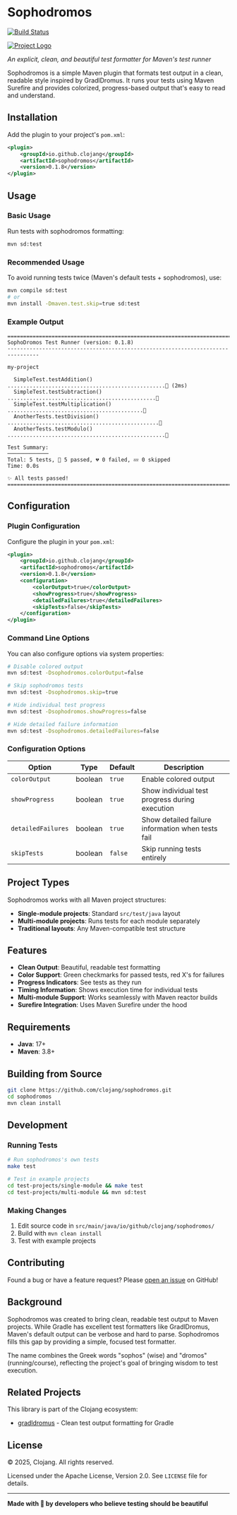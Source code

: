 # Sophodromos

[![Build Status][gh-actions-badge]][gh-actions]

[![Project Logo][logo]][logo-large]

*An explicit, clean, and beautiful test formatter for Maven's test runner*

Sophodromos is a simple Maven plugin that formats test output in a clean, readable style inspired by GradlDromus. It runs your tests using Maven Surefire and provides colorized, progress-based output that's easy to read and understand.

## Installation

Add the plugin to your project's `pom.xml`:

```xml
<plugin>
    <groupId>io.github.clojang</groupId>
    <artifactId>sophodromos</artifactId>
    <version>0.1.8</version>
</plugin>
```

## Usage

### Basic Usage

Run tests with sophodromos formatting:

```bash
mvn sd:test
```

### Recommended Usage

To avoid running tests twice (Maven's default tests + sophodromos), use:

```bash
mvn compile sd:test
# or
mvn install -Dmaven.test.skip=true sd:test
```

### Example Output

```
================================================================================
SophoDromos Test Runner (version: 0.1.8)
--------------------------------------------------------------------------------

my-project

  SimpleTest.testAddition() ..................................................💚 (2ms)
  SimpleTest.testSubtraction() ...............................................💚
  SimpleTest.testMultiplication() ...........................................💚
  AnotherTests.testDivision() ................................................💚
  AnotherTests.testModulo() ..................................................💚

Test Summary:
─────────────
Total: 5 tests, 💚 5 passed, 💔 0 failed, 💤 0 skipped
Time: 0.0s

✨ All tests passed!
================================================================================
```

## Configuration

### Plugin Configuration

Configure the plugin in your `pom.xml`:

```xml
<plugin>
    <groupId>io.github.clojang</groupId>
    <artifactId>sophodromos</artifactId>
    <version>0.1.8</version>
    <configuration>
        <colorOutput>true</colorOutput>
        <showProgress>true</showProgress>
        <detailedFailures>true</detailedFailures>
        <skipTests>false</skipTests>
    </configuration>
</plugin>
```

### Command Line Options

You can also configure options via system properties:

```bash
# Disable colored output
mvn sd:test -Dsophodromos.colorOutput=false

# Skip sophodromos tests
mvn sd:test -Dsophodromos.skip=true

# Hide individual test progress
mvn sd:test -Dsophodromos.showProgress=false

# Hide detailed failure information
mvn sd:test -Dsophodromos.detailedFailures=false
```

### Configuration Options

| Option | Type | Default | Description |
|--------|------|---------|-------------|
| `colorOutput` | boolean | `true` | Enable colored output |
| `showProgress` | boolean | `true` | Show individual test progress during execution |
| `detailedFailures` | boolean | `true` | Show detailed failure information when tests fail |
| `skipTests` | boolean | `false` | Skip running tests entirely |

## Project Types

Sophodromos works with all Maven project structures:

- **Single-module projects**: Standard `src/test/java` layout
- **Multi-module projects**: Runs tests for each module separately
- **Traditional layouts**: Any Maven-compatible test structure

## Features

- **Clean Output**: Beautiful, readable test formatting
- **Color Support**: Green checkmarks for passed tests, red X's for failures
- **Progress Indicators**: See tests as they run
- **Timing Information**: Shows execution time for individual tests
- **Multi-module Support**: Works seamlessly with Maven reactor builds
- **Surefire Integration**: Uses Maven Surefire under the hood

## Requirements

- **Java**: 17+
- **Maven**: 3.8+

## Building from Source

```bash
git clone https://github.com/clojang/sophodromos.git
cd sophodromos
mvn clean install
```

## Development

### Running Tests

```bash
# Run sophodromos's own tests
make test

# Test in example projects
cd test-projects/single-module && make test
cd test-projects/multi-module && mvn sd:test
```

### Making Changes

1. Edit source code in `src/main/java/io/github/clojang/sophodromos/`
2. Build with `mvn clean install`
3. Test with example projects

## Contributing

Found a bug or have a feature request? Please [open an issue](https://github.com/clojang/sophodromos/issues/new) on GitHub!

## Background

Sophodromos was created to bring clean, readable test output to Maven projects. While Gradle has excellent test formatters like GradlDromus, Maven's default output can be verbose and hard to parse. Sophodromos fills this gap by providing a simple, focused test formatter.

The name combines the Greek words "sophos" (wise) and "dromos" (running/course), reflecting the project's goal of bringing wisdom to test execution.

## Related Projects

This library is part of the Clojang ecosystem:
- [gradldromus](https://github.com/clojang/gradldromus) - Clean test output formatting for Gradle

## License

© 2025, Clojang. All rights reserved.

Licensed under the Apache License, Version 2.0. See `LICENSE` file for details.

---

**Made with 💚 by developers who believe testing should be beautiful**

[//]: ---Named-Links---

[logo]: https://github.com/clojang/gradldromus/blob/main/resources/images/logo.jpg?raw=true
[logo-large]: https://github.com/clojang/gradldromus/blob/main/resources/images/logo-large.jpg?raw=true
[gh-actions-badge]: https://github.com/clojang/sophodromos/workflows/CI/badge.svg
[gh-actions]: https://github.com/clojang/sophodromos/actions?query=workflow%3ACI